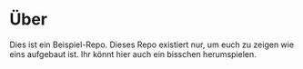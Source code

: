 # Über

Dies ist ein Beispiel-Repo. Dieses Repo existiert nur, um euch zu zeigen wie eins aufgebaut ist. Ihr könnt hier auch ein bisschen herumspielen.
